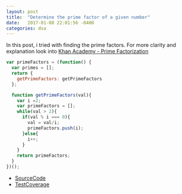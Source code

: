 ```yaml
---
layout: post
title:  "Determine the prime factor of a given number"
date:   2017-01-08 22:01:56 -0400 
categories: dsa
---
```

In this post, i tried with finding the prime factors.
For more clarity and explanation look into [Khan Academy - Prime Factorization](https://www.khanacademy.org/math/pre-algebra/pre-algebra-factors-multiples/pre-algebra-prime-factorization-prealg/v/prime-factorization) 

```javascript
var primeFactors = (function() {
  var primes = [];
  return {
    getPrimeFactors: getPrimeFactors
  };

  function getPrimeFactors(val){
    var i =2;
    var primeFactors = [];
    while(val > 2){
      if(val % i === 0){
        val = val/i;
        primeFactors.push(i);
      }else{
        i++;
      }
    }
    return primeFactors;
  }
})();
```
* [SourceCode](https://github.com/judearasu/dsa/blob/master/basics/primeFactors.js "PrimeFactors")
* [TestCoverage](https://github.com/judearasu/dsa/blob/master/tests/primeFactors.spec.js "PrimeFactorsSpec")
